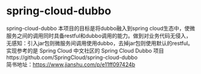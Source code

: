 # spring-cloud-dubbo
spring-cloud-dubbo
本项目的目标是将dubbo融入到spring cloud生态中，使微服务之间的调用同时具备restful和dubbo调用的能力。做到对业务代码无侵入，无感知：引入jar包则微服务间调用使用dubbo，去掉jar包则使用默认的restful。实现参考的是 Spring Cloud 中文社区的 Spring Cloud Dubbo 项目https://github.com/SpringCloud/spring-cloud-dubbo  
简书地址：https://www.jianshu.com/p/e11ff097424b

